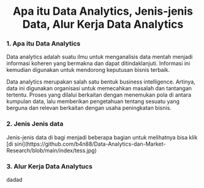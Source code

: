 <h1 align="center">Apa itu Data Analytics, Jenis-jenis Data, Alur Kerja Data Analytics</h1>

<h3>1. Apa itu Data Analytics</h3>
Data analytics adalah suatu ilmu untuk menganalisis data mentah menjadi informasi koheren  yang bermakna dan dapat ditindaklanjuti. Informasi ini kemudian digunakan untuk mendorong keputusan bisnis terbaik.

Data analytics merupakan salah satu bentuk business intelligence. Artinya, data ini digunakan organisasi untuk memecahkan masalah dan tantangan tertentu. Proses yang dilalui berkaitan dengan menemukan pola di antara kumpulan data, lalu memberikan pengetahuan tentang sesuatu yang berguna dan relevan berkaitan dengan usaha peningkatan bisnis.

<h3>2. Jenis Jenis data</h3>
 Jenis-jenis data di bagi menjadi beberapa bagian untuk melihatnya bisa klik [di sini](https://github.com/b4n88/Data-Analytics-dan-Market-Research/blob/main/index/tess.jpg)
 
<h3>3. Alur Kerja Data Analytucs</h3>
dadad
